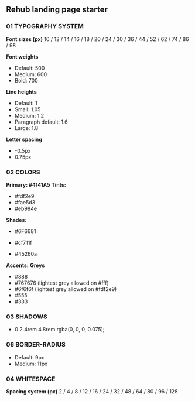 ## Rehub landing page starter

### 01 TYPOGRAPHY SYSTEM

**Font sizes (px)**
10 / 12 / 14 / 16 / 18 / 20 / 24 / 30 / 36 / 44 / 52 / 62 / 74 / 86 / 98

**Font weights**

- Default: 500
- Medium: 600
- Bold: 700

**Line heights**

- Default: 1
- Small: 1.05
- Medium: 1.2
- Paragraph default: 1.6
- Large: 1.8

**Letter spacing**

- -0.5px
- 0.75px

### 02 COLORS

**Primary: #4141A5**
**Tints:**

- #fdf2e9
- #fae5d3
- #eb984e

**Shades:**

- #6F6681

- #cf711f
- #45260a

**Accents:**
**Greys**

- #888
- #767676 (lightest grey allowed on #fff)
- #6f6f6f (lightest grey allowed on #fdf2e9)
- #555
- #333

### 03 SHADOWS

- 0 2.4rem 4.8rem rgba(0, 0, 0, 0.075);

### 06 BORDER-RADIUS

- Default: 9px
- Medium: 11px

### 04 WHITESPACE

**Spacing system (px)**
2 / 4 / 8 / 12 / 16 / 24 / 32 / 48 / 64 / 80 / 96 / 128
